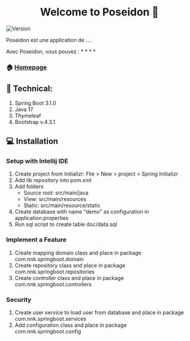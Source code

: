 <h1 align="center">Welcome to Poseidon 👋</h1>
<p>
  <img alt="Version" src="https://img.shields.io/badge/version-1.0.0-blue.svg?cacheSeconds=2592000" />
</p>

Poseidon est une application de .... 
 
Avec Poseidon, vous pouvez :
* 
* 
* 
*   

### 🏠 [Homepage](https://github.com/MaRiOn202/OC-Java-P7)

## 👷 Technical:

1. Spring Boot 3.1.0
2. Java 17
3. Thymeleaf
4. Bootstrap v.4.3.1


## 💻 Installation

### Setup with Intellij IDE
1. Create project from Initializr: File > New > project > Spring Initializr
2. Add lib repository into pom.xml
3. Add folders
    - Source root: src/main/java
    - View: src/main/resources
    - Static: src/main/resource/static
4. Create database with name "demo" as configuration in application.properties
5. Run sql script to create table doc/data.sql

### Implement a Feature
1. Create mapping domain class and place in package com.nnk.springboot.domain
2. Create repository class and place in package com.nnk.springboot.repositories
3. Create controller class and place in package com.nnk.springboot.controllers

### Security
1. Create user service to load user from  database and place in package com.nnk.springboot.services
2. Add configuration class and place in package com.nnk.springboot.config


